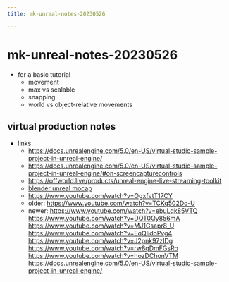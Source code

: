 ```yaml
---
title: mk-unreal-notes-20230526

---
```


# mk-unreal-notes-20230526

- for a basic tutorial
    - movement
    - max vs scalable
    - snapping
    - world vs object-relative movements



## virtual production notes

- links
    - https://docs.unrealengine.com/5.0/en-US/virtual-studio-sample-project-in-unreal-engine/
    - https://docs.unrealengine.com/5.0/en-US/virtual-studio-sample-project-in-unreal-engine/#on-screencapturecontrols
    - https://offworld.live/products/unreal-engine-live-streaming-toolkit
    - [blender unreal mocap](https://www.youtube.com/watch?v=Ta0am2wC-SI)
    - https://www.youtube.com/watch?v=OgxfvtT17CY
    - older: https://www.youtube.com/watch?v=TCKq502Dc-U
    - newer: https://www.youtube.com/watch?v=ebuLqk85VTQ
    https://www.youtube.com/watch?v=DQT0Qy856mA
    https://www.youtube.com/watch?v=MJ1Gsapr8_U
    https://www.youtube.com/watch?v=EqQIidoPvg4
    https://www.youtube.com/watch?v=J2pnk97zIDg
    https://www.youtube.com/watch?v=rw8qDmFGsRo
    https://www.youtube.com/watch?v=hozDChonVTM
    https://docs.unrealengine.com/5.0/en-US/virtual-studio-sample-project-in-unreal-engine/
    